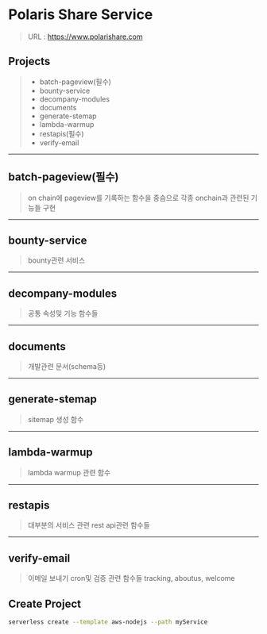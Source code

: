 # Polaris Share Service
> URL : https://www.polarishare.com



## Projects

> * batch-pageview(필수)
> * bounty-service
> * decompany-modules
> * documents
> * generate-stemap
> * lambda-warmup
> * restapis(필수)
> * verify-email

* * * 

## batch-pageview(필수)

> on chain에 pageview를 기록하는 함수을 중슴으로 각종 onchain과 관련된 기능들 구현

* * * 

## bounty-service

> bounty관련 서비스

* * *

## decompany-modules

> 공통 속성및 기능 함수들

* * * 

## documents

> 개발관련 문서(schema등)

* * * 

## generate-stemap

> sitemap 생성 함수

* * * 

## lambda-warmup
> lambda warmup 관련 함수

* * * 

## restapis

> 대부분의 서비스 관련 rest api관련 함수들

* * *

## verify-email

> 이메일 보내기 cron및 검증 관련 함수들
> tracking, aboutus, welcome

## Create Project

```bash
serverless create --template aws-nodejs --path myService
```